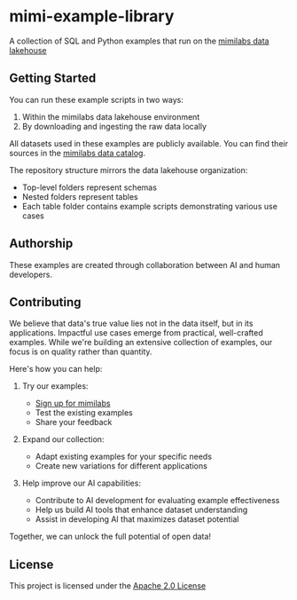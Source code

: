 # mimi-example-library
A collection of SQL and Python examples that run on the [mimilabs data lakehouse](https://www.mimilabs.ai)

## Getting Started

You can run these example scripts in two ways:
1. Within the mimilabs data lakehouse environment
2. By downloading and ingesting the raw data locally

All datasets used in these examples are publicly available. You can find their sources in the [mimilabs data catalog](https://www.mimilabs.ai/datacatalog).

The repository structure mirrors the data lakehouse organization:
- Top-level folders represent schemas
- Nested folders represent tables
- Each table folder contains example scripts demonstrating various use cases

## Authorship

These examples are created through collaboration between AI and human developers.

## Contributing

We believe that data's true value lies not in the data itself, but in its applications. Impactful use cases emerge from practical, well-crafted examples. While we're building an extensive collection of examples, our focus is on quality rather than quantity.

Here's how you can help:

1. Try our examples:
   - [Sign up for mimilabs](https://www.mimilabs.ai/signup)
   - Test the existing examples
   - Share your feedback

2. Expand our collection:
   - Adapt existing examples for your specific needs
   - Create new variations for different applications

3. Help improve our AI capabilities:
   - Contribute to AI development for evaluating example effectiveness
   - Help us build AI tools that enhance dataset understanding
   - Assist in developing AI that maximizes dataset potential

Together, we can unlock the full potential of open data!

## License

This project is licensed under the [Apache 2.0 License](https://github.com/mimilabs/mimi-example-libary/blob/main/LICENSE)